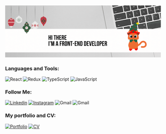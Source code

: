 [![Header](https://github.com/olychkam/olychkam/blob/main/assets/image.gif)](https://www.linkedin.com/in/olya-martynova-57847219b/)

### Languages and Tools:

![React](https://img.shields.io/badge/-React-800000?style=for-the-badge&logo=react&logoColor=47C5FB)
![Redux](https://img.shields.io/badge/-Redux-A52A2A?style=for-the-badge&logo=redux&logoColor=47C5FB)
![TypeScript](https://img.shields.io/badge/-TypeScript-DC143C?style=for-the-badge&logo=typescript&logoColor=47C5FB)
![JavaScript](https://img.shields.io/badge/-JavaScript-FF6347?style=for-the-badge&logo=javascript&logoColor=47C5FB)

### Follow Me:
[![Linkedin](https://img.shields.io/badge/-Linkedin-FFC0CB?style=for-the-badge&logo=Linkedin&logoColor=47C5FB)](https://www.linkedin.com/in/olya-martynova-57847219b/)
[![Instagram](https://img.shields.io/badge/-Instagram-EE82EE?style=for-the-badge&logo=Instagram&logoColor=47C5FB)](https://www.instagram.com/olychkam/?hl=ru)
![Gmail](https://img.shields.io/badge/-Gmail-DB7093?style=for-the-badge&logo=Gmail&logoColor=47C5FB)
![Gmail](https://img.shields.io/badge/-olgamartynovaaa@gmail.com-DB7093?style=for-the-badge)

### My portfolio and CV:
 [![Portfolio](https://img.shields.io/badge/-Portfolio-A0522D?style=for-the-badge&logo=portfolio&logoColor=47C5FB)]()
 [![CV](https://img.shields.io/badge/-CV-FFFF00?style=for-the-badge&logo=CV&logoColor=47C5FB)](https://www.linkedin.com/feed/update/urn:li:activity:6849292295510999040/)



